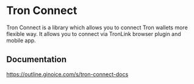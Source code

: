 # Tron Connect
Tron Connect is a library which allows you to connect Tron wallets more flexible way.
It allows you to connect via TronLink browser plugin and mobile app.

## Documentation
https://outline.ginoice.com/s/tron-connect-docs
